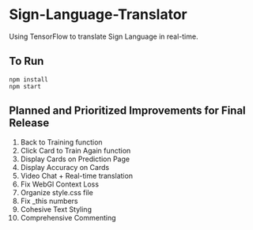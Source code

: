# Sign-Language-Translator
Using TensorFlow to translate Sign Language in real-time.

## To Run
```
npm install
npm start
```

## Planned and Prioritized Improvements for Final Release
1. Back to Training function
2. Click Card to Train Again function
3. Display Cards on Prediction Page
4. Display Accuracy on Cards
5. Video Chat + Real-time translation
6. Fix WebGl Context Loss
7. Organize style.css file
8. Fix _this numbers
9. Cohesive Text Styling
10. Comprehensive Commenting